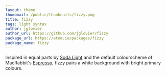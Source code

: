 ```yaml
---
layout: theme
thumbnail: /public/thumbnails/fizzy.png
title: fizzy
tags: light syntax
author: jglovier
author_url: https://github.com/jglovier/fizzy
package_url: https://atom.io/packages/fizzy
package_name: fizzy
---
```


Inspired in equal parts by [Soda Light][] and the default colourscheme of MacRabbit's [Espresso][], fizzy pairs a white background with bright primary colours.

[Soda Light]: https://github.com/buymeasoda/soda-theme
[Espresso]: http://macrabbit.com/espresso/
